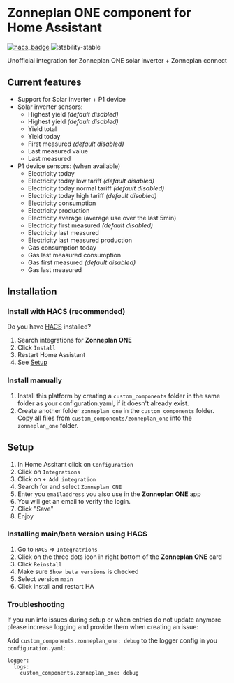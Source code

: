 # Zonneplan ONE component for Home Assistant

[![hacs_badge](https://img.shields.io/badge/HACS-Default-orange.svg?style=for-the-badge)](https://hacs.xyz/)
![stability-stable](https://img.shields.io/badge/stability-stable-green.svg?style=for-the-badge&color=green)

Unofficial integration for Zonneplan ONE solar inverter + Zonneplan connect

## Current features
- Support for Solar inverter + P1 device
- Solar inverter sensors:
   - Highest yield _(default disabled)_
   - Highest yield _(default disabled)_
   - Yield total
   - Yield today
   - First measured _(default disabled)_
   - Last measured value
   - Last measured
- P1 device sensors: (when available)
   - Electricity today
   - Electricity today low tariff _(default disabled)_
   - Electricity today normal tariff _(default disabled)_
   - Electricity today high tariff _(default disabled)_
   - Electricity consumption
   - Electricity production
   - Electricity average (average use over the last 5min)
   - Electricity first measured _(default disabled)_
   - Electricity last measured
   - Electricity last measured production
   - Gas consumption today
   - Gas last measured consumption
   - Gas first measured _(default disabled)_
   - Gas last measured

## Installation

### Install with HACS (recommended)

Do you have [HACS](https://hacs.xyz/) installed?
1. Search integrations for **Zonneplan ONE**
1. Click `Install`
1. Restart Home Assistant
1. See [Setup](#setup)

### Install manually

1. Install this platform by creating a `custom_components` folder in the same folder as your configuration.yaml, if it doesn't already exist.
2. Create another folder `zonneplan_one` in the `custom_components` folder. Copy all files from `custom_components/zonneplan_one` into the `zonneplan_one` folder.

## Setup
1. In Home Assitant click on `Configuration`
1. Click on `Integrations`
1. Click on `+ Add integration`
1. Search for and select `Zonneplan ONE`
1. Enter you `emailaddress` you also use in the **Zonneplan ONE** app
1. You will get an email to verify the login.
1. Click "Save"
1. Enjoy


### Installing main/beta version using HACS
1. Go to `HACS` => `Integratrions`
1. Click on the three dots icon in right bottom of the **Zonneplan ONE** card
1. Click `Reinstall`
1. Make sure `Show beta versions` is checked
1. Select version `main`
1. Click install and restart HA

### Troubleshooting

If you run into issues during setup or when entries do not update anymore please increase logging and provide them when creating an issue:

Add `custom_components.zonneplan_one: debug` to the logger config in you `configuration.yaml`:

```
logger:
  logs:
    custom_components.zonneplan_one: debug
```
